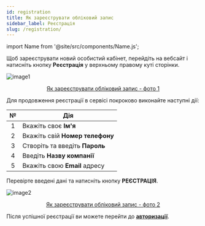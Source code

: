 ```yaml
---
id: registration
title: Як зареєструвати обліковий запис
sidebar_label: Реєстрація
slug: /registration/
---
```


import Name from '@site/src/components/Name.js';

Щоб зареєструвати новий особистий кабінет, перейдіть на вебсайт **<Name />** і натисніть кнопку **Реєстрація** у верхньому правому куті сторінки.

![image1](/img/uk/general_registration/image1.png "Як зареєструвати обліковий запис") <center><u>Як зареєструвати обліковий запис - фото 1</u></center>

Для продовження реєстрації в сервісі покроково виконайте наступні дії:

|  №  | Дія |
| :-: | --- |
| 1 | Вкажіть своє **Ім'я** |
| 2 | Вкажіть свій **Номер телефону** |
| 3 | Створіть та введіть **Пароль** |
| 4 | Введіть **Назву компанії** |
| 5 | Вкажіть свою **Email** адресу |

Перевірте введені дані та натисніть кнопку **РЕЄСТРАЦІЯ**.

![image2](/img/uk/general_registration/image2.png "Як зареєструвати обліковий запис") <center><u>Як зареєструвати обліковий запис - фото 2</u></center>

Після успішної реєстрації ви можете перейти до [**авторизації**](login.md).
